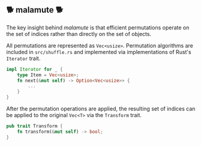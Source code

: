 ## 🐕 malamute 🐕

The key insight behind *malamute* is that efficient permutations operate on the set of indices rather than directly on the set of objects.

All permutations are represented as `Vec<usize>`. Permutation algorithms are included in `src/shuffle.rs` and implemented via implementations of Rust's `Iterator` trait.
```rust
impl Iterator for _ {
    type Item = Vec<usize>;
    fn next(&mut self) -> Option<Vec<usize>> {
        ...
    }
}
```

After the permutation operations are applied, the resulting set of indices can be applied to the original `Vec<T>` via the `Transform` trait.
```rust
pub trait Transform {
    fn transform(&mut self) -> bool;
}
```